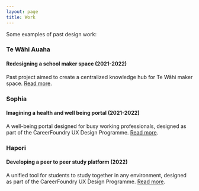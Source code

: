 ```yaml
---
layout: page
title: Work
---
```


Some examples of past design work:

<h3>Te Wāhi Auaha</h3>
<h4>Redesigning a school maker space (2021-2022)</h4>
Past project aimed to create a centralized knowledge hub for Te Wāhi maker space. <a href="https://tom.so/projects/te-wahi">Read more</a>.

<h3>Sophia</h3>
<h4>Imagining a health and well being portal (2021-2022)</h4>
A well-being portal designed for busy working professionals, designed as part of the CareerFoundry UX Design Programme. <a href="https://tom.so/projects/sophia">Read more</a>.

<h3>Hapori</h3>
<h4>Developing a peer to peer study platform (2022)</h4>
A unified tool for students to study together in any environment, designed as part of the CareerFoundry UX Design Programme. <a href="https://tom.so/projects/hapori">Read more</a>.
